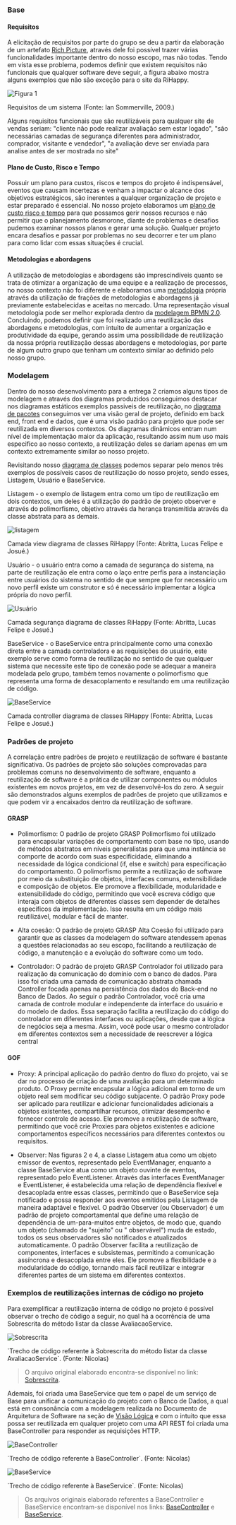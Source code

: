 ### Base

#### Requisitos

A elicitação de requisitos por parte do grupo se deu a partir da elaboração de um
artefato [Rich Picture](../../1.base/nao-especificos/richpicture.md), através dele foi possível trazer várias
funcionalidades importante dentro do nosso escopo, mas não todas. Tendo em vista esse problema, podemos definir que
existem requisitos não funcionais que qualquer software deve seguir, a figura abaixo mostra alguns exemplos que não são
exceção para o site da RiHappy.

![Figura 1](../assets/reutilizacao/reqN-Func.png)

<p class="legenda">Requisitos de um sistema (Fonte: Ian Sommerville, 2009.)</p>

Alguns requisitos funcionais que são reutilizáveis para qualquer site de vendas seriam: "cliente não pode realizar
avaliação sem estar logado", "são necessárias camadas de segurança diferentes para administrador, comprador, visitante e
vendedor", "a avaliação deve ser enviada para analise antes de ser mostrada no site"

#### Plano de Custo, Risco e Tempo

Possuir um plano para custos, riscos e tempos do projeto é indispensável, eventos que causam incertezas e venham a
impactar o alcance dos objetivos estratégicos, são inerentes a qualquer organização de projeto e estar preparado é
essencial. No nosso projeto elaboramos
um [plano de custo risco e tempo](../../1.base/nao-especificos/planocustoriscotempo.md) para que possamos gerir nossos
recursos e não permitir que o planejamento desmorone, diante de problemas e desafios pudemos examinar nossos planos e
gerar uma solução. Qualquer projeto encara desafios e passar por problemas no seu decorrer e ter um plano para como
lidar com essas situações é crucial.

#### Metodologias e abordagens

A utilização de metodologias e abordagens são imprescindíveis quanto se trata de otimizar a organização de uma equipe e
a realização de processos, no nosso contexto não foi diferente e elaboramos
uma [metodologia](../../1.base/processos/metodologiasadotadas.md) própria através da utilização de frações de
metodologias e abordagens já previamente estabelecidas e aceitas no mercado. Uma representação visual metodologia pode
ser melhor explorada dentro da [modelagem BPMN 2.0](../../1.base/processos/modelagembpmn.md). Concluindo, podemos
definir que foi realizado uma reutilização das abordagens e metodologias, com intuito de aumentar a organização e
produtividade da equipe, gerando assim uma possibilidade de reutilização da nossa própria reutilização dessas abordagens
e metodologias, por parte de algum outro grupo que tenham um contexto similar ao definido pelo nosso grupo.

### Modelagem

Dentro do nosso desenvolvimento para a entrega 2 criamos alguns tipos de modelagem e através dos diagramas produzidos
conseguimos destacar nos diagramas estáticos exemplos passiveis de reutilização,
no [diagrama de pacotes](../../2.modelagem/estatica/diagramadepacotes.md) conseguimos ver uma visão geral de projeto,
definido em back end, front end e dados, que é uma visão padrão para projeto que pode ser reutilizada em diversos
contextos. Os diagramas dinâmicos entram num nível de implementação maior da aplicação, resultando assim num uso mais
especifico ao nosso contexto, a reutilização deles se dariam apenas em um contexto extremamente similar ao nosso
projeto.

Revisitando nosso [diagrama de classes](docs/2.modelagem/estatica/diagramadeclasses.md) podemos separar pelo menos três
exemplos de possíveis casos de reutilização do nosso projeto, sendo esses, Listagem, Usuário e BaseService.

Listagem - o exemplo de listagem entra como um tipo de reutilização em dois contextos, um deles é a utilização do padrão
de projeto observer e através do polimorfismo, objetivo através da herança transmitida através da classe abstrata para
as demais.

![listagem](../../2.modelagem/estatica/assets/classes-v2-view.png)

<p class="legenda">Camada view diagrama de classes RiHappy (Fonte: Abritta, Lucas Felipe e Josué.)</p>

Usuário - o usuário entra como a camada de segurança do sistema, na parte de reutilização ele entra como o laço entre
perfis para a instanciação entre usuários do sistema no sentido de que sempre que for necessário um novo perfil existe
um construtor e só é necessário implementar a lógica própria do novo perfil.

![Usuário](../../2.modelagem/estatica/assets/classes-v2-seguranca.png)

<p class="legenda">Camada segurança diagrama de classes RiHappy (Fonte: Abritta, Lucas Felipe e Josué.)</p>

BaseService - o BaseService entra principalmente como uma conexão direta entre a camada controladora e as requisições do
usuário, este exemplo serve como forma de reutilização no sentido de que qualquer sistema que necessite este tipo de
conexão pode se adequar a maneira modelada pelo grupo, também temos novamente o polimorfismo que representa uma forma de
desacoplamento e resultando em uma reutilização de código.

![BaseService](../../2.modelagem/estatica/assets/classes-v2-controller.png)

<p class="legenda">Camada controller diagrama de classes RiHappy (Fonte: Abritta, Lucas Felipe e Josué.)</p>

### Padrões de projeto

A correlação entre padrões de projeto e reutilização de software é bastante significativa. Os padrões de projeto são
soluções comprovadas para problemas comuns no desenvolvimento de software, enquanto a reutilização de software é a
prática de utilizar componentes ou módulos existentes em novos projetos, em vez de desenvolvê-los do zero. A seguir são
demonstrados alguns exemplos de padrões de projeto que utilizamos e que podem vir a encaixados dentro da reutilização de
software.

#### GRASP

- Polimorfismo: O padrão de projeto GRASP Polimorfismo foi utilizado para encapsular variações de comportamento com base
  no tipo, usando de métodos abstratos em níveis generalistas para que uma instância se comporte de acordo com suas
  especificidade, eliminando a necessidade da lógica condicional (if, else e switch) para especificação do
  comportamento. O polimorfismo permite a reutilização de software por meio da substituição de objetos, interfaces
  comuns, extensibilidade e composição de objetos. Ele promove a flexibilidade, modularidade e extensibilidade do
  código, permitindo que você escreva código que interaja com objetos de diferentes classes sem depender de detalhes
  específicos da implementação. Isso resulta em um código mais reutilizável, modular e fácil de manter.

- Alta coesão: O padrão de projeto GRASP Alta Coesão foi utilizado para garantir que as classes da modelagem do software
  atendessem apenas a questões relacionadas ao seu escopo, facilitando a reutilização de código, a manutenção e a
  evolução do software como um todo.

- Controlador: O padrão de projeto GRASP Controlador foi utilizado para realização da comunicação do domínio com o banco
  de dados. Para isso foi criada uma camada de comunicação abstrata chamada Controller focada apenas na persistência dos
  dados do Back-end no Banco de Dados. Ao seguir o padrão Controlador, você cria uma camada de controle modular e
  independente da interface do usuário e do modelo de dados. Essa separação facilita a reutilização do código do
  controlador em diferentes interfaces ou aplicações, desde que a lógica de negócios seja a mesma. Assim, você pode usar
  o mesmo controlador em diferentes contextos sem a necessidade de reescrever a lógica central

#### GOF

- Proxy: A principal aplicação do padrão dentro do fluxo do projeto, vai se dar no processo de criação de uma avaliação
  para um determinado produto. O Proxy permite encapsular a lógica adicional em torno de um objeto real sem modificar
  seu código subjacente. O padrão Proxy pode ser aplicado para reutilizar e adicionar funcionalidades adicionais a
  objetos existentes, compartilhar recursos, otimizar desempenho e fornecer controle de acesso. Ele promove a
  reutilização de software, permitindo que você crie Proxies para objetos existentes e adicione comportamentos
  específicos necessários para diferentes contextos ou requisitos.

- Observer: Nas figuras 2 e 4, a classe Listagem atua como um objeto emissor de eventos, representado pelo EventManager,
  enquanto a classe BaseService atua como um objeto ouvinte de eventos, representado pelo EventListener.
  Através das interfaces EventManager e EventListener, é estabelecida uma relação de dependência flexível e desacoplada
  entre essas classes, permitindo que o BaseService seja notificado e possa responder aos eventos emitidos pela Listagem
  de maneira adaptável e flexível. O padrão Observer (ou Observador) é um padrão de projeto comportamental que define
  uma relação de dependência de um-para-muitos entre objetos, de modo que, quando um objeto (chamado de "sujeito" ou "
  observável") muda de estado, todos os seus observadores são notificados e atualizados automaticamente. O padrão
  Observer facilita a reutilização de componentes, interfaces e subsistemas, permitindo a comunicação assíncrona e
  desacoplada entre eles. Ele promove a flexibilidade e a modularidade do código, tornando mais fácil reutilizar e
  integrar diferentes partes de um sistema em diferentes contextos.

### Exemplos de reutilizações internas de código no projeto

Para exemplificar a reutilização interna de código no projeto é possível observar o trecho de código a seguir, no qual 
há a ocorrência de uma Sobrescrita do método listar da classe AvaliacaoService.

![Sobrescrita](./assets/AvaliacaoServiceOverride.jpg)
<p class="legenda">`Trecho de código referente à Sobrescrita do método listar da classe AvaliacaoService`. (Fonte: Nicolas)</p>

> O arquivo original elaborado encontra-se disponível no link: [Sobrescrita](https://github.com/UnBArqDsw2023-1/2023.1_G5_ProjetoRiHappy/blob/main/codigo/src/main/java/br/com/rihappy/avaliacaoService/controller/AvaliacaoController.java).

Ademais, foi criada uma BaseService que tem o papel de um serviço de Base para unificar a comunicação do projeto com o Banco de Dados, a qual está em consonância com a modelagem realizada no Documento de Arquitetura de Software na seção de [Visão Lógica](../padroes/padroesarquiteturais.md#visão-lógica) e com o intuito que essa possa ser reutilizada em qualquer projeto com uma API REST foi criada uma BaseController para responder as requisições HTTP.

![BaseController](./assets/BaseController.jpg)
<p class="legenda">`Trecho de código referente à BaseController`. (Fonte: Nicolas)</p>

![BaseService](./assets/BaseService.jpg)
<p class="legenda">`Trecho de código referente à BaseService`. (Fonte: Nicolas)</p>

> Os arquivos originais elaborado referentes a BaseController e BaseService encontram-se disponível nos links: [BaseController](hhttps://github.com/UnBArqDsw2023-1/2023.1_G5_ProjetoRiHappy/blob/main/codigo/src/main/java/br/com/rihappy/avaliacaoService/controller/BaseController.java) e [BaseService](https://github.com/UnBArqDsw2023-1/2023.1_G5_ProjetoRiHappy/blob/main/codigo/src/main/java/br/com/rihappy/avaliacaoService/service/BaseService.java).